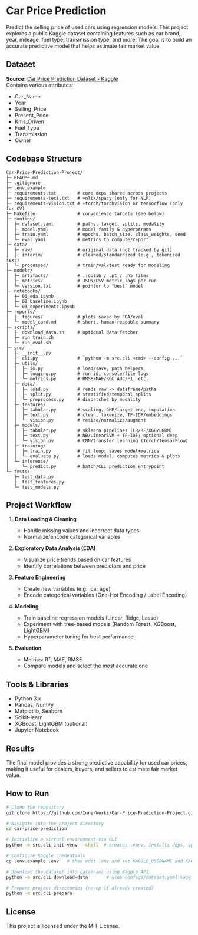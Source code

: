 # Car Price Prediction

Predict the selling price of used cars using regression models. This project explores a public Kaggle dataset containing features such as car brand, year, mileage, fuel type, transmission type, and more. The goal is to build an accurate predictive model that helps estimate fair market value.

## Dataset

**Source:** [Car Price Prediction Dataset - Kaggle](https://www.kaggle.com/datasets/bhavikjikadara/car-price-prediction-dataset)  
Contains various attributes:
- Car_Name
- Year
- Selling_Price
- Present_Price
- Kms_Driven
- Fuel_Type
- Transmission
- Owner

## Codebase Structure

```
Car-Price-Prediction-Project/
├─ README.md
├─ .gitignore
├─ .env.example
├─ requirements.txt        # core deps shared across projects
├─ requirements-text.txt   # +nltk/spacy (only for NLP)
├─ requirements-vision.txt # +torch/torchvision or tensorflow (only for CV)
├─ Makefile                # convenience targets (see below)
├─ configs/
│  ├─ dataset.yaml         # paths, target, splits, modality
│  ├─ model.yaml           # model family & hyperparams
│  ├─ train.yaml           # epochs, batch_size, class_weights, seed
│  └─ eval.yaml            # metrics to compute/report
├─ data/
│  ├─ raw/                 # original data (not tracked by git)
│  ├─ interim/             # cleaned/standardized (e.g., tokenized text)
│  └─ processed/           # train/val/test ready for modeling
├─ models/
│  ├─ artifacts/           # .joblib / .pt / .h5 files
│  ├─ metrics/             # JSON/CSV metric logs per run
│  └─ version.txt          # pointer to "best" model
├─ notebooks/
│  ├─ 01_eda.ipynb
│  ├─ 02_baseline.ipynb
│  └─ 03_experiments.ipynb
├─ reports/
│  ├─ figures/             # plots saved by EDA/eval
│  └─ model_card.md        # short, human-readable summary
├─ scripts/
│  ├─ download_data.sh     # optional data fetcher
│  ├─ run_train.sh
│  └─ run_eval.sh
├─ src/
│  ├─ __init__.py
│  ├─ cli.py               # `python -m src.cli <cmd> --config ...`
│  ├─ utils/
│  │  ├─ io.py             # load/save, path helpers
│  │  ├─ logging.py        # run id, console/file logs
│  │  └─ metrics.py        # RMSE/MAE/ROC AUC/F1, etc.
│  ├─ data/
│  │  ├─ load.py           # reads raw -> dataframe/paths
│  │  ├─ split.py          # stratified/temporal splits
│  │  └─ preprocess.py     # dispatches by modality
│  ├─ features/
│  │  ├─ tabular.py        # scaling, OHE/target enc, imputation
│  │  ├─ text.py           # clean, tokenize, TF-IDF/embeddings
│  │  └─ vision.py         # resize/normalize/augment
│  ├─ models/
│  │  ├─ tabular.py        # sklearn pipelines (LR/RF/XGB/LGBM)
│  │  ├─ text.py           # NB/LinearSVM + TF-IDF; optional deep
│  │  └─ vision.py         # CNN/transfer learning (Torch/TensorFlow)
│  ├─ training/
│  │  ├─ train.py          # fit loop; saves model+metrics
│  │  └─ evaluate.py       # loads model; computes metrics & plots
│  └─ inference/
│     └─ predict.py        # batch/CLI prediction entrypoint
└─ tests/
   ├─ test_data.py
   ├─ test_features.py
   └─ test_models.py
```

## Project Workflow

1. **Data Loading & Cleaning**  
   - Handle missing values and incorrect data types  
   - Normalize/encode categorical variables  

2. **Exploratory Data Analysis (EDA)**  
   - Visualize price trends based on car features  
   - Identify correlations between predictors and price  

3. **Feature Engineering**  
   - Create new variables (e.g., car age)  
   - Encode categorical variables (One-Hot Encoding / Label Encoding)  

4. **Modeling**  
   - Train baseline regression models (Linear, Ridge, Lasso)  
   - Experiment with tree-based models (Random Forest, XGBoost, LightGBM)  
   - Hyperparameter tuning for best performance  

5. **Evaluation**  
   - Metrics: R², MAE, RMSE  
   - Compare models and select the most accurate one  

## Tools & Libraries

- Python 3.x
- Pandas, NumPy
- Matplotlib, Seaborn
- Scikit-learn
- XGBoost, LightGBM (optional)
- Jupyter Notebook

## Results

The final model provides a strong predictive capability for used car prices, making it useful for dealers, buyers, and sellers to estimate fair market value.

## How to Run

```bash
# Clone the repository
git clone https://github.com/InnerWerks/Car-Price-Prediction-Project.git

# Navigate into the project directory
cd car-price-prediction

# Initialize a virtual environment via CLI
python -m src.cli init-venv --shell  # creates .venv, installs deps, opens activated shell

# Configure Kaggle credentials
cp .env.example .env   # then edit .env and set KAGGLE_USERNAME and KAGGLE_KEY

# Download the dataset into data/raw/ using Kaggle API
python -m src.cli download-data       # uses configs/dataset.yaml kaggle.dataset

# Prepare project directories (no-op if already created)
python -m src.cli prepare
```

## License

This project is licensed under the MIT License.
